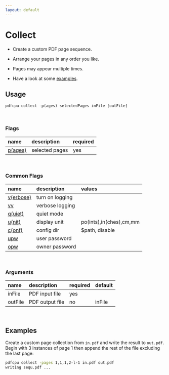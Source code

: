 ```yaml
---
layout: default
---
```


# Collect

* Create a custom PDF page sequence.

* Arrange your pages in any order you like.

* Pages may appear multiple times.

* Have a look at some [examples](#examples).


## Usage

```
pdfcpu collect -p(ages) selectedPages inFile [outFile]
```

<br>

### Flags

| name                                         | description    | required
|:---------------------------------------------|:---------------|---------
| [p(ages)](../getting_started/page_selection) | selected pages | yes

<br>


### Common Flags

| name                                            | description     | values
|:------------------------------------------------|:----------------|:-------
| [v(erbose)](../getting_started/common_flags.md) | turn on logging |
| [vv](../getting_started/common_flags.md)        | verbose logging |
| [q(uiet)](../getting_started/common_flags.md)   | quiet mode      |
| [u(nit)](../getting_started/common_flags.md)    | display unit    | po(ints),in(ches),cm,mm
| [c(onf)](../getting_started/common_flags.md)       | config dir      | $path, disable
| [upw](../getting_started/common_flags.md)          | user password   |
| [opw](../getting_started/common_flags.md)          | owner password  |

<br>

### Arguments

| name         | description         | required | default
|:-------------|:--------------------|:---------|:-
| inFile       | PDF input file      | yes
| outFile      | PDF output file     | no       | inFile

<br>

## Examples

Create a custom page collection from `in.pdf` and write the result to `out.pdf`.
Begin with 3 instances of page 1 then append the rest of the file excluding the last page:

```sh
pdfcpu collect -pages 1,1,1,2-l-1 in.pdf out.pdf
writing sequ.pdf ...
```
